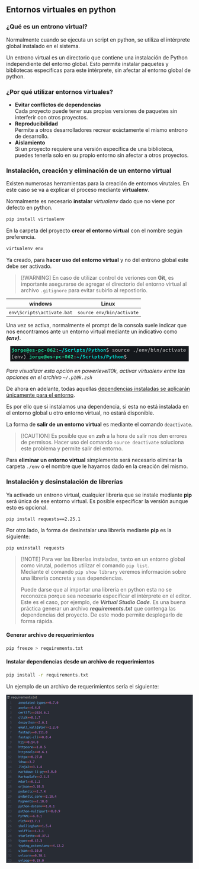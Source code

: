 ## Entornos virtuales en python
### ¿Qué es un entrono virtual?

Normalmente cuando se ejecuta un script en python, se utiliza el intérprete global instalado en el sistema.

Un entrono virtual es un directorio que contiene una instalación de Python independiente del entorno global. Esto permite instalar paquetes y bibliotecas específicas para este intérprete, sin afectar al entorno global de python.

### ¿Por qué utilizar entornos virtuales?

- **Evitar conflictos de dependencias**\
Cada proyecto puede tener sus propias versiones de paquetes sin interferir con otros proyectos.
- **Reproducibilidad**\
Permite a otros desarrolladores recrear exáctamente el mismo entrono de desarrollo.
- **Aislamiento**\
Si un proyecto requiere una versión específica de una biblioteca, puedes tenerla solo en su propio entorno sin afectar a otros proyectos.

### Instalación, creación y eliminación de un entorno virtual

Existen numerosas herramientas para la creación de entornos virutales. En este caso se va a explicar el proceso mediante **virtualenv**.

Normalmente es necesario **instalar** _virtualenv_ dado que no viene por defecto en python.
```python
pip install virtualenv
```

En la carpeta del proyecto **crear el entorno virtual** con el nombre según preferencia.
```python
virtualenv env
```

Ya creado, para **hacer uso del entorno virtual** y no del entrono global este debe ser activado.

>	[!WARNING]
>	En caso de utilizar control de veriones con **Git**, es importante asegurarse de agregar el directorio del entorno virtual al archivo `.gitignore` para evitar subirlo al repostiorio.

<div align="center">

|           windows          |            Linux           |
|:--------------------------:|:--------------------------:|
| `env\Scripts\activate.bat` | `source env/bin/activate` |

</div>

Una vez se activa, normalmente el prompt de la consola suele indicar que nos encontramos ante un entorno virtual mediante un indicativo como **_(env)_**.

<p align="center">
	<img title="prompt enviroment indicator" alt="(env)" src="./Images/env_prompt.png">
</p>

_Para visualizar esta opción en powerlevel10k, activar virtualenv entre las opciones en el archivo `~/.p10k.zsh`_

De ahora en adelante, todas aquellas <u>dependencias instaladas se aplicarán únicamente para el entorno</u>.

Es por ello que si instalamos una dependencia, si esta no está instalada en el entorno global u otro entorno virtual, no estará disponible.

La forma de **salir de un entorno virtual** es mediante el comando `deactivate`.
>	[!CAUTION]
>	Es posible que en _**zsh**_ a la hora de salir nos den errores de permisos. Hacer uso del comando `source deactivate` soluciona este problema y permite salir del entorno. 

Para **eliminar un entorno virtual** símplemente será necesario eliminar la carpeta `./env` o el nombre que le hayamos dado en la creación del mismo.

### Instalación y desinstalación de librerías

Ya activado un entrono virtual, cualquier librería que se instale mediante **pip** será única de ese entorno virtual. Es posible especificar la versión aunque esto es opcional.

```shell
pip install requests==2.25.1
```

Por otro lado, la forma de desinstalar una librería mediante **pip** es la siguiente:

```bash
pip uninstall requests
```
>	[!NOTE] 
>	Para ver las librerías instaladas, tanto en un entorno global como virutal, podemos utilizar el comando `pip list`.\
>	Mediante el comando `pip show library` veremos información sobre una librería concreta y sus dependencias.
>
>	Puede darse que al importar una librería en python esta no se reconozca porque sea necesario especificar el intérprete en el editor. Este es el caso, por ejemplo, de **_Virtual Studio Code_**.
>	Es una buena práctica generar un archivo **_requirements.txt_** que contenga las dependencias del proyecto. De este modo permite desplegarlo de forma rápida.

#### Generar archivo de requerimientos

```bash
pip freeze > requirements.txt
```
#### Instalar dependencias desde un archivo de requerimientos

```bash
pip install -r requirements.txt
```

Un ejemplo de un archivo de requerimientos sería el siguiente:

<p align="center">
	<img title="requirements.txt file example" alt="requirements.txt" src="./Images/requirements.png">
</p>

